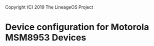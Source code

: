 Copyright (C) 2019 The LineageOS Project

Device configuration for Motorola MSM8953 Devices
==================================================
